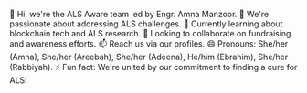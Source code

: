 👋 Hi, we're the ALS Aware team led by Engr. Amna Manzoor.
👀 We're passionate about addressing ALS challenges.
🌱 Currently learning about blockchain tech and ALS research.
💞️ Looking to collaborate on fundraising and awareness efforts.
📫 Reach us via our profiles.
😄 Pronouns: She/her (Amna), She/her (Areebah), She/her (Adeena), He/him (Ebrahim), She/her (Rabbiyah).
⚡ Fun fact: We're united by our commitment to finding a cure for ALS!
<!---
EngrAmnaManzoor/EngrAmnaManzoor is a ✨ special ✨ repository because its `README.md` (this file) appears on your GitHub profile.
You can click the Preview link to take a look at your changes.
--->
